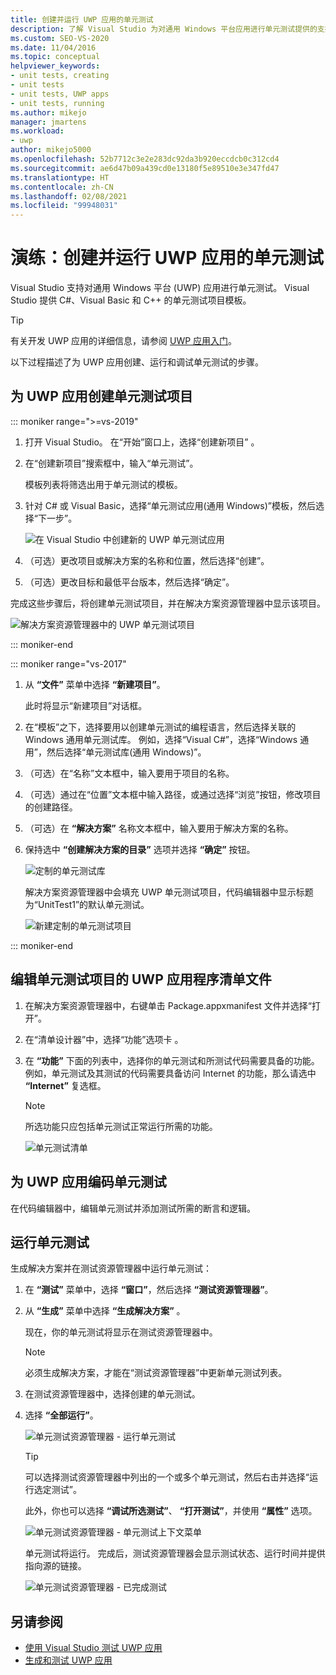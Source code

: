 ```yaml
---
title: 创建并运行 UWP 应用的单元测试
description: 了解 Visual Studio 为对通用 Windows 平台应用进行单元测试提供的支持。 Visual Studio 提供 C#、Visual Basic 和 C++ 的单元测试模板。
ms.custom: SEO-VS-2020
ms.date: 11/04/2016
ms.topic: conceptual
helpviewer_keywords:
- unit tests, creating
- unit tests
- unit tests, UWP apps
- unit tests, running
ms.author: mikejo
manager: jmartens
ms.workload:
- uwp
author: mikejo5000
ms.openlocfilehash: 52b7712c3e2e283dc92da3b920eccdcb0c312cd4
ms.sourcegitcommit: ae6d47b09a439cd0e13180f5e89510e3e347fd47
ms.translationtype: HT
ms.contentlocale: zh-CN
ms.lasthandoff: 02/08/2021
ms.locfileid: "99948031"
---
```

# <a name="walkthrough-create-and-run-unit-tests-for-uwp-apps"></a>演练：创建并运行 UWP 应用的单元测试

Visual Studio 支持对通用 Windows 平台 (UWP) 应用进行单元测试。 Visual Studio 提供 C#、Visual Basic 和 C++ 的单元测试项目模板。

> [!TIP]
> 有关开发 UWP 应用的详细信息，请参阅 [UWP 应用入门](/windows/uwp/get-started/)。

以下过程描述了为 UWP 应用创建、运行和调试单元测试的步骤。

## <a name="create-a-unit-test-project-for-a-uwp-app"></a>为 UWP 应用创建单元测试项目

::: moniker range=">=vs-2019"

1. 打开 Visual Studio。 在“开始”窗口上，选择“创建新项目”  。

2. 在“创建新项目”搜索框中，输入“单元测试”。

   模板列表将筛选出用于单元测试的模板。

3. 针对 C# 或 Visual Basic，选择“单元测试应用(通用 Windows)”模板，然后选择“下一步”。

   ![在 Visual Studio 中创建新的 UWP 单元测试应用](media/vs-2019/new-uwp-unit-test-app.png)

4. （可选）更改项目或解决方案的名称和位置，然后选择“创建”。

5. （可选）更改目标和最低平台版本，然后选择“确定”。

完成这些步骤后，将创建单元测试项目，并在解决方案资源管理器中显示该项目。

![解决方案资源管理器中的 UWP 单元测试项目](media/vs-2019/uwp-unit-test-project-solution-explorer.png)

::: moniker-end

::: moniker range="vs-2017"

1. 从 **“文件”** 菜单中选择 **“新建项目”**。

   此时将显示“新建项目”对话框。

2. 在“模板”之下，选择要用以创建单元测试的编程语言，然后选择关联的 Windows 通用单元测试库。 例如，选择“Visual C#”，选择“Windows 通用”，然后选择“单元测试库(通用 Windows)”。

3. （可选）在“名称”文本框中，输入要用于项目的名称。

4. （可选）通过在“位置”文本框中输入路径，或通过选择“浏览”按钮，修改项目的创建路径。

5. （可选）在 **“解决方案”** 名称文本框中，输入要用于解决方案的名称。

6. 保持选中 **“创建解决方案的目录”** 选项并选择 **“确定”** 按钮。

   ![定制的单元测试库](../test/media/unit_test_win8_1.png)

   解决方案资源管理器中会填充 UWP 单元测试项目，代码编辑器中显示标题为“UnitTest1”的默认单元测试。

   ![新建定制的单元测试项目](../test/media/unit_test_win8_unittestexplorer_newprojectcreated.png)

::: moniker-end

## <a name="edit-the-unit-test-projects-uwp-application-manifest-file"></a>编辑单元测试项目的 UWP 应用程序清单文件

1. 在解决方案资源管理器中，右键单击 Package.appxmanifest 文件并选择“打开”。

2. 在“清单设计器”中，选择“功能”选项卡 。

3. 在 **“功能”** 下面的列表中，选择你的单元测试和所测试代码需要具备的功能。 例如，单元测试及其测试的代码需要具备访问 Internet 的功能，那么请选中 **“Internet”** 复选框。

   > [!NOTE]
   > 所选功能只应包括单元测试正常运行所需的功能。

   ![单元测试清单](../test/media/unit_test_win8_.png)

## <a name="code-the-unit-test-for-a-uwp-app"></a>为 UWP 应用编码单元测试

在代码编辑器中，编辑单元测试并添加测试所需的断言和逻辑。

## <a name="run-unit-tests"></a>运行单元测试

生成解决方案并在测试资源管理器中运行单元测试：

1. 在 **“测试”** 菜单中，选择 **“窗口”**，然后选择 **“测试资源管理器”**。

2. 从 **“生成”** 菜单中选择 **“生成解决方案”** 。

   现在，你的单元测试将显示在测试资源管理器中。

   > [!NOTE]
   > 必须生成解决方案，才能在“测试资源管理器”中更新单元测试列表。

3. 在测试资源管理器中，选择创建的单元测试。

4. 选择 **“全部运行”**。

   ![单元测试资源管理器 - 运行单元测试](../test/media/unit_test_win8_unittestexplorer_contextmenurun.png)

   > [!TIP]
   > 可以选择测试资源管理器中列出的一个或多个单元测试，然后右击并选择“运行选定测试”。
   >
   > 此外，你也可以选择 **“调试所选测试”**、 **“打开测试”**，并使用 **“属性”** 选项。
   >
   > ![单元测试资源管理器 - 单元测试上下文菜单](../test/media/unit_test_win8_unittestexplorer_contextmenu.png)

   单元测试将运行。 完成后，测试资源管理器会显示测试状态、运行时间并提供指向源的链接。

   ![单元测试资源管理器 - 已完成测试](../test/media/unit_test_win8_unittestexplorer_done.png)

## <a name="see-also"></a>另请参阅

- [使用 Visual Studio 测试 UWP 应用](../test/unit-test-your-code.md)
- [生成和测试 UWP 应用](/azure/devops/pipelines/apps/windows/universal?tabs=vsts)
